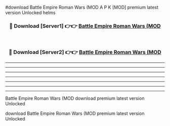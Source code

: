 #download Battle Empire Roman Wars (MOD A P K [MOD] premium latest version Unlocked helms 



<div align="center">
<h3>🔴 Download [Server1] 👉👉 <a href="https://apkdownload3.web.app/">Battle Empire Roman Wars (MOD</a></h3><br>

<h3>🔴 Download [Server2] 👉👉 <a href="https://apkdownload3.web.app/">Battle Empire Roman Wars (MOD</a></h3>
</div>





----------------------------------------------------------

----------------------------------------------------------

----------------------------------------------------------

----------------------------------------------------------

----------------------------------------------------------

----------------------------------------------------------

----------------------------------------------------------

Battle Empire Roman Wars (MOD download premium latest version Unlocked

download Battle Empire Roman Wars (MOD premium latest version Unlocked
